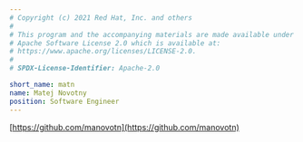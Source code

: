 ```yaml
---
# Copyright (c) 2021 Red Hat, Inc. and others
#
# This program and the accompanying materials are made available under the
# Apache Software License 2.0 which is available at:
# https://www.apache.org/licenses/LICENSE-2.0.
#
# SPDX-License-Identifier: Apache-2.0

short_name: matn
name: Matej Novotny
position: Software Engineer
---
```

[https://github.com/manovotn](https://github.com/manovotn)
